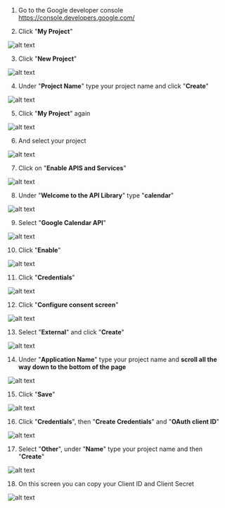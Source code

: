 01. Go to the Google developer console https://console.developers.google.com/

02. Click "**My Project**"

![alt text](https://github.com/aristosv/gcalcli/blob/master/step02.png)

03. Click "**New Project**"

![alt text](https://github.com/aristosv/gcalcli/blob/master/step03.png)

04. Under "**Project Name**" type your project name and click "**Create**"

![alt text](https://github.com/aristosv/gcalcli/blob/master/step04.png)

05. Click "**My Project**" again

![alt text](https://github.com/aristosv/gcalcli/blob/master/step05.png)

06. And select your project

![alt text](https://github.com/aristosv/gcalcli/blob/master/step06.png)

07. Click on "**Enable APIS and Services**"

![alt text](https://github.com/aristosv/gcalcli/blob/master/step07.png)

08. Under "**Welcome to the API Library**" type "**calendar**"

![alt text](https://github.com/aristosv/gcalcli/blob/master/step08.png)

09. Select "**Google Calendar API**"

![alt text](https://github.com/aristosv/gcalcli/blob/master/step09.png)

10. Click "**Enable**"

![alt text](https://github.com/aristosv/gcalcli/blob/master/step10.png)

11. Click "**Credentials**"

![alt text](https://github.com/aristosv/gcalcli/blob/master/step11.png)

12. Click "**Configure consent screen**"

![alt text](https://github.com/aristosv/gcalcli/blob/master/step12.png)

13. Select "**External**" and click "**Create**"

![alt text](https://github.com/aristosv/gcalcli/blob/master/step13.png)

14. Under "**Application Name**" type your project name and **scroll all the way down to the bottom of the page**

![alt text](https://github.com/aristosv/gcalcli/blob/master/step14.png)

15. Click "**Save**"

![alt text](https://github.com/aristosv/gcalcli/blob/master/step15.png)

16. Click "**Credentials**", then "**Create Credentials**" and "**OAuth client ID**"

![alt text](https://github.com/aristosv/gcalcli/blob/master/step16.png)

17. Select "**Other**", under "**Name**" type your project name and then "**Create**"

![alt text](https://github.com/aristosv/gcalcli/blob/master/step17.png)

18. On this screen you can copy your Client ID and Client Secret

![alt text](https://github.com/aristosv/gcalcli/blob/master/step18.png)

